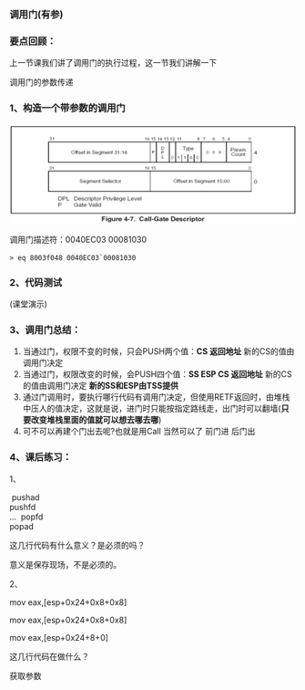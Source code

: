 ### 调用门(有参)



### 要点回顾：

上一节课我们讲了调用门的执行过程，这一节我们讲解一下

调用门的参数传递



### 1、构造一个带参数的调用门

![](../images/01/微信截图_20240207171313.png)

调用门描述符：0040EC03 00081030

```
> eq 8003f048 0040EC03`00081030
```



### 2、代码测试

(课堂演示)





### 3、调用门总结：

1) 当通过门，权限不变的时候，只会PUSH两个值：**CS  返回地址**  新的CS的值由调用门决定
2) 当通过门，权限改变的时候，会PUSH四个值：**SS ESP CS  返回地址**   新的CS的值由调用门决定  **新的SS和ESP由TSS提供**
3) 通过门调用时，要执行哪行代码有调用门决定，但使用RETF返回时，由堆栈中压人的值决定，这就是说，进门时只能按指定路线走，出门时可以翻墙(**只要改变堆栈里面的值就可以想去哪去哪**)	
4) 可不可以再建个门出去呢?也就是用Call  当然可以了 前门进 后门出	



### 4、课后练习：

1、

​	pushad					
​	pushfd				
​	...
​	popfd				
​	popad	

这几行代码有什么意义？是必须的吗？

意义是保存现场，不是必须的。



2、	

mov eax,[esp+0x24+0x8+0x8]

mov eax,[esp+0x24+0x8+0x8]

mov eax,[esp+0x24+8+0]

这几行代码在做什么？

获取参数
